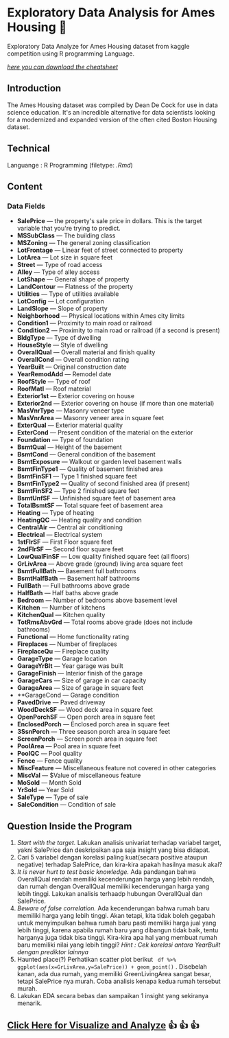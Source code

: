 # Exploratory Data Analysis for Ames Housing :house_with_garden:
Exploratory Data Analyze for Ames Housing dataset from kaggle competition using R programming Language.  

[*here you can download the cheatsheet*](https://www.kaggle.com/c/house-prices-advanced-regression-techniques/data)

## Introduction
The Ames Housing dataset was compiled by Dean De Cock for use in data science education. It's an incredible alternative for data scientists looking for a modernized and expanded version of the often cited Boston Housing dataset. 

## Technical
Languange : R Programming (filetype: *.Rmd*)

## Content
### Data Fields
- **SalePrice** — the property's sale price in dollars. This is the target variable that you're trying to predict.
- **MSSubClass** — The building class
- **MSZoning** — The general zoning classification
- **LotFrontage** — Linear feet of street connected to property
- **LotArea** — Lot size in square feet
- **Street** — Type of road access
- **Alley** — Type of alley access
- **LotShape** — General shape of property
- **LandContour** — Flatness of the property
- **Utilities** — Type of utilities available
- **LotConfig** — Lot configuration
- **LandSlope** — Slope of property
- **Neighborhood** — Physical locations within Ames city limits
- **Condition1** — Proximity to main road or railroad
- **Condition2** — Proximity to main road or railroad (if a second is present)
- **BldgType** — Type of dwelling
- **HouseStyle** — Style of dwelling
- **OverallQual** — Overall material and finish quality
- **OverallCond** — Overall condition rating
- **YearBuilt** — Original construction date
- **YearRemodAdd** — Remodel date
- **RoofStyle** — Type of roof
- **RoofMatl** — Roof material
- **Exterior1st** — Exterior covering on house
- **Exterior2nd** — Exterior covering on house (if more than one material)
- **MasVnrType** — Masonry veneer type
- **MasVnrArea** — Masonry veneer area in square feet
- **ExterQual** — Exterior material quality
- **ExterCond** — Present condition of the material on the exterior
- **Foundation** — Type of foundation
- **BsmtQual** — Height of the basement
- **BsmtCond** — General condition of the basement
- **BsmtExposure** — Walkout or garden level basement walls
- **BsmtFinType1** — Quality of basement finished area
- **BsmtFinSF1** — Type 1 finished square feet
- **BsmtFinType2** — Quality of second finished area (if present)
- **BsmtFinSF2** — Type 2 finished square feet
- **BsmtUnfSF** — Unfinished square feet of basement area
- **TotalBsmtSF** — Total square feet of basement area
- **Heating** — Type of heating
- **HeatingQC** — Heating quality and condition
- **CentralAir** — Central air conditioning
- **Electrical** — Electrical system
- **1stFlrSF** — First Floor square feet
- **2ndFlrSF** — Second floor square feet
- **LowQualFinSF** — Low quality finished square feet (all floors)
- **GrLivArea** — Above grade (ground) living area square feet
- **BsmtFullBath** — Basement full bathrooms
- **BsmtHalfBath** — Basement half bathrooms
- **FullBath** — Full bathrooms above grade
- **HalfBath** — Half baths above grade
- **Bedroom** — Number of bedrooms above basement level
- **Kitchen** — Number of kitchens
- **KitchenQual** — Kitchen quality
- **TotRmsAbvGrd** — Total rooms above grade (does not include bathrooms)
- **Functional** — Home functionality rating
- **Fireplaces** — Number of fireplaces
- **FireplaceQu** — Fireplace quality
- **GarageType** — Garage location
- **GarageYrBlt** — Year garage was built
- **GarageFinish** — Interior finish of the garage
- **GarageCars** — Size of garage in car capacity
- **GarageArea** — Size of garage in square feet
- **GarageCond — Garage condition
- **PavedDrive** — Paved driveway
- **WoodDeckSF** — Wood deck area in square feet
- **OpenPorchSF** — Open porch area in square feet
- **EnclosedPorch** — Enclosed porch area in square feet
- **3SsnPorch** — Three season porch area in square feet
- **ScreenPorch** — Screen porch area in square feet
- **PoolArea** — Pool area in square feet
- **PoolQC** — Pool quality
- **Fence** — Fence quality
- **MiscFeature** — Miscellaneous feature not covered in other categories
- **MiscVal** — $Value of miscellaneous feature
- **MoSold** — Month Sold
- **YrSold** — Year Sold
- **SaleType** — Type of sale
- **SaleCondition** — Condition of sale

## Question Inside the Program

1. *Start with the target.* Lakukan analisis univariat terhadap variabel target, yakni SalePrice dan deskripsikan apa saja insight yang bisa didapat.
2. Cari 5 variabel dengan korelasi paling kuat(secara positive ataupun negative) terhadap SalePrice, dan kira-kira apakah hasilnya masuk akal?
3. *It is never hurt to test basic knowledge.* Ada pandangan bahwa OverallQual rendah memiliki kecenderungan harga yang lebih rendah, dan rumah dengan OverallQual memiliki kecenderungan harga yang lebih tinggi. Lakukan analisis terhaadp hubungan OverallQual dan SalePrice.
4. *Beware of false correlation.* Ada kecenderungan bahwa rumah baru memiliki harga yang lebih tinggi. Akan tetapi, kita tidak boleh gegabah untuk menyimpulkan bahwa rumah baru pasti memiliki harga jual yang lebih tinggi, karena apabila rumah baru yang dibangun tidak baik, tentu harganya juga tidak bisa tinggi. Kira-kira apa hal yang membuat rumah baru memiliki nilai yang lebih tinggi? *Hint : Cek korelasi antara YearBuilt dengan prediktor lainnya*
5. Haunted place(?) Perhatikan scatter plot berikut <code> df %>% ggplot(aes(x=GrLivArea,y=SalePrice)) + geom_point()</code> . Disebelah kanan, ada dua rumah, yang memiliki GreenLivingArea sangat besar, tetapi SalePrice nya murah. Coba analisis kenapa kedua rumah tersebut murah.
6. Lakukan EDA secara bebas dan sampaikan 1 insight yang sekiranya menarik.

## [Click Here  for Visualize and Analyze](https://arienugroho050396.github.io/project2.html) :thumbsup: :thumbsup: :thumbsup:  
